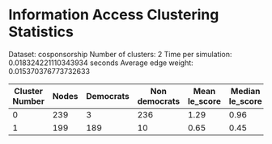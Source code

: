 # Information Access Clustering Statistics

Dataset: cosponsorship
Number of clusters: 2
Time per simulation: 0.018324221110343934 seconds
Average edge weight: 0.015370376773732633

| Cluster Number | Nodes | Democrats | Non democrats | Mean le_score | Median le_score |
|------|-------|------|-------|------|-------|
| 0 | 239 | 3 | 236| 1.29 | 0.96 |
| 1 | 199 | 189 | 10| 0.65 | 0.45 |
